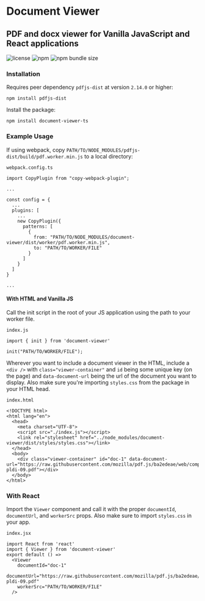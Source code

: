 
# Document Viewer
## PDF and docx viewer for Vanilla JavaScript and React applications

![license](https://img.shields.io/npm/l/document-viewer-ts)
![npm](https://img.shields.io/npm/v/document-viewer-ts)
![npm bundle size](https://img.shields.io/bundlephobia/minzip/document-viewer-ts)

### Installation
Requires peer dependency `pdfjs-dist` at version `2.14.0` or higher:

```
npm install pdfjs-dist
```

Install the package:

```
npm install document-viewer-ts
```
### Example Usage
If using webpack, copy `PATH/TO/NODE_MODULES/pdfjs-dist/build/pdf.worker.min.js` to a local directory:

`webpack.config.ts`
```
import CopyPlugin from "copy-webpack-plugin";

...

const config = {
  ...
  plugins: [
    ...
    new CopyPlugin({
      patterns: [
        {
          from: "PATH/TO/NODE_MODULES/document-viewer/dist/worker/pdf.worker.min.js",
          to: "PATH/TO/WORKER/FILE"
        }
      ]
    }
  ]
}

...

```
#### With HTML and Vanilla JS

Call the init script in the root of your JS application using the path to your worker file.

`index.js`
```
import { init } from 'document-viewer'

init("PATH/TO/WORKER/FILE");
```

Wherever you want to include a document viewer in the HTML, include a `<div />` with `class="viewer-container"` and `id` being some unique key (on the page) and `data-document-url` being the url of the document you want to display. Also make sure you're importing `styles.css` from the package in your HTML head.

`index.html`
```
<!DOCTYPE html>
<html lang="en">
  <head>
    <meta charset="UTF-8">
    <script src="./index.js"></script>
    <link rel="stylesheet" href="../node_modules/document-viewer/dist/styles/styles.css"></link>
  </head>
  <body>
    <div class="viewer-container" id="doc-1" data-document-url="https://raw.githubusercontent.com/mozilla/pdf.js/ba2edeae/web/compressed.tracemonkey-pldi-09.pdf"></div>
  </body>
</html>
```

### With React

Import the `Viewer` component and call it with the proper `documentId`, `documentUrl`, and `workerSrc` props. Also make sure to import `styles.css` in your app.

`index.jsx`
```
import React from 'react'
import { Viewer } from 'document-viewer'
export default () =>
  <Viewer
    documentId="doc-1"
    documentUrl="https://raw.githubusercontent.com/mozilla/pdf.js/ba2edeae/web/compressed.tracemonkey-pldi-09.pdf"
    workerSrc="PATH/TO/WORKER/FILE"
  />
```

